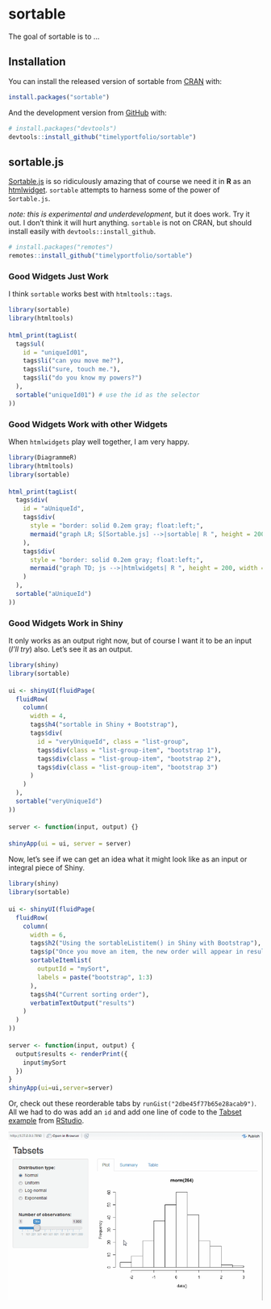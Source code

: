 
<!-- README.md is generated from README.Rmd. Please edit that file -->

# sortable

<!-- badges: start -->

<!-- badges: end -->

The goal of sortable is to …

## Installation

You can install the released version of sortable from
[CRAN](https://CRAN.R-project.org) with:

``` r
install.packages("sortable")
```

And the development version from [GitHub](https://github.com/) with:

``` r
# install.packages("devtools")
devtools::install_github("timelyportfolio/sortable")
```

## sortable.js

[Sortable.js](http://rubaxa.github.io/Sortable) is so ridiculously
amazing that of course we need it in **R** as an
[htmlwidget](http://htmlwidgets.org). `sortable` attempts to harness
some of the power of `Sortable.js`.

*note: this is experimental and underdevelopment*, but it does work. Try
it out. I don’t think it will hurt anything. `sortable` is not on CRAN,
but should install easily with `devtools::install_github`.

``` r
# install.packages("remotes")
remotes::install_github("timelyportfolio/sortable")
```

### Good Widgets Just Work

I think `sortable` works best with `htmltools::tags`.

``` r
library(sortable)
library(htmltools)

html_print(tagList(
  tags$ul(
    id = "uniqueId01",
    tags$li("can you move me?"),
    tags$li("sure, touch me."),
    tags$li("do you know my powers?")
  ),
  sortable("uniqueId01") # use the id as the selector
))
```

### Good Widgets Work with other Widgets

When `htmlwidgets` play well together, I am very happy.

``` r
library(DiagrammeR)
library(htmltools)
library(sortable)

html_print(tagList(
  tags$div(
    id = "aUniqueId",
    tags$div(
      style = "border: solid 0.2em gray; float:left;",
      mermaid("graph LR; S[Sortable.js] -->|sortable| R ", height = 200, width = 200)
    ),
    tags$div(
      style = "border: solid 0.2em gray; float:left;",
      mermaid("graph TD; js -->|htmlwidgets| R ", height = 200, width = 200)
    )
  ),
  sortable("aUniqueId")
))
```

### Good Widgets Work in Shiny

It only works as an output right now, but of course I want it to be an
input (*I’ll try*) also. Let’s see it as an output.

``` r
library(shiny)
library(sortable)

ui <- shinyUI(fluidPage(
  fluidRow(
    column(
      width = 4,
      tags$h4("sortable in Shiny + Bootstrap"),
      tags$div(
        id = "veryUniqueId", class = "list-group",
        tags$div(class = "list-group-item", "bootstrap 1"),
        tags$div(class = "list-group-item", "bootstrap 2"),
        tags$div(class = "list-group-item", "bootstrap 3")
      )
    )
  ),
  sortable("veryUniqueId")
))

server <- function(input, output) {}

shinyApp(ui = ui, server = server)
```

Now, let’s see if we can get an idea what it might look like as an input
or integral piece of Shiny.

``` r
library(shiny)
library(sortable)

ui <- shinyUI(fluidPage(
  fluidRow(
    column(
      width = 6,
      tags$h2("Using the sortableListitem() in Shiny with Bootstrap"),
      tags$p("Once you move an item, the new order will appear in results"),
      sortableItemlist(
        outputId = "mySort", 
        labels = paste("bootstrap", 1:3)
      ),
      tags$h4("Current sorting order"),
      verbatimTextOutput("results")
    )
  )
))

server <- function(input, output) {
  output$results <- renderPrint({
    input$mySort
  })
}
shinyApp(ui=ui,server=server)
```

Or, check out these reorderable tabs by
`runGist("2dbe45f77b65e28acab9")`. All we had to do was add an `id` and
add one line of code to the [Tabset
example](https://github.com/rstudio/shiny-examples/tree/master/006-tabsets)
from [RStudio](http://rstudio.com).

<img src="inst/images/sortable_tabs.gif"/>
